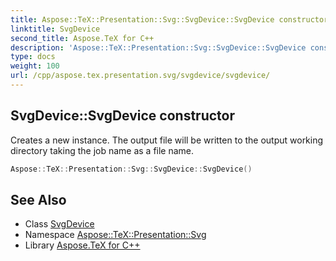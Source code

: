 ```yaml
---
title: Aspose::TeX::Presentation::Svg::SvgDevice::SvgDevice constructor
linktitle: SvgDevice
second_title: Aspose.TeX for C++
description: 'Aspose::TeX::Presentation::Svg::SvgDevice::SvgDevice constructor. Creates a new instance. The output file will be written to the output working directory taking the job name as a file name in C++.'
type: docs
weight: 100
url: /cpp/aspose.tex.presentation.svg/svgdevice/svgdevice/
---
```

## SvgDevice::SvgDevice constructor


Creates a new instance. The output file will be written to the output working directory taking the job name as a file name.

```cpp
Aspose::TeX::Presentation::Svg::SvgDevice::SvgDevice()
```

## See Also

* Class [SvgDevice](../)
* Namespace [Aspose::TeX::Presentation::Svg](../../)
* Library [Aspose.TeX for C++](../../../)
